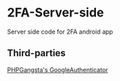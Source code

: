 # 2FA-Server-side
Server side code for 2FA android app 

## Third-parties
[PHPGangsta's GoogleAuthenticator]('https://github.com/PHPGangsta/GoogleAuthenticator')
